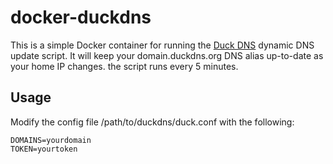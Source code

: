 
docker-duckdns
==============

This is a simple Docker container for running the [Duck DNS](http://duckdns.org) dynamic DNS update script. It will keep
your domain.duckdns.org DNS alias up-to-date as your home IP changes. the script runs every 5 minutes.

Usage
-----

Modify the config file /path/to/duckdns/duck.conf with the following:

```
DOMAINS=yourdomain
TOKEN=yourtoken
```



